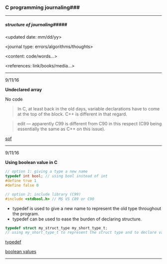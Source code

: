 ### C programming journaling###

---

##### structure of journaling#####

<updated date: mm/dd/yy>

<journal type: errors/algorithms/thoughts>

<content: code/words...>

<references: link/books/media...>

-----



9/11/16

**Undeclared array**

No code

>  In C, at least back in the old days, variable declarations have to come at the top of the block. C++ is different in that regard.


> edit — apparently C99 is different from C90 in this respect (C99 being essentially the same as C++ on this issue).

[sof](http://stackoverflow.com/questions/4774961/why-do-i-get-error-undeclared-identifier-unless-i-declare-my-variable-at-the-b)

---

9/11/16

**Using boolean value in C**

```c
// option 1: giving a type a new name
typedef int bool; // using bool instead of int
#define true 1
#define false 0

// option 2: include library (C99)
#include <stdbool.h> // M$ VS C89 or C90

```

- typedef is used to give a new name to represent the old type throughout the program. 
- typedef can be used to ease the burden of declaring structure.

```c
typedef struct my_struct_type my_short_type_t;
// using my_short_type_t to represent the struct type and to declare variables
```

[typedef](http://www.cprogramming.com/tutorial/typedef.html)

[boolean values](http://stackoverflow.com/questions/1921539/using-boolean-values-in-c)

----

